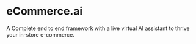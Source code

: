 # eCommerce.ai
A Complete end to end framework with a live virtual AI assistant to thrive your in-store e-commerce.

